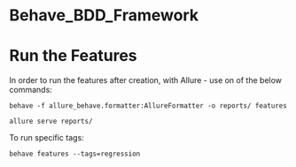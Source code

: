 # Behave_BDD_Framework

# Run the Features

In order to run the features after creation, with Allure - use on of the below commands:

`behave -f allure_behave.formatter:AllureFormatter -o reports/ features`

`allure serve reports/`

To run specific tags:

`behave features --tags=regression`


